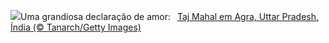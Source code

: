 ![](https://www.bing.com/th?id=OHR.TajMahalReflection_PT-BR5120942939_UHD.jpg&w=1000)Uma grandiosa declaração de amor:&nbsp;&ensp;[Taj Mahal em Agra, Uttar Pradesh, Índia (© Tanarch/Getty Images)](https://www.bing.com/th?id=OHR.TajMahalReflection_PT-BR5120942939_UHD.jpg)
<br><br/>
